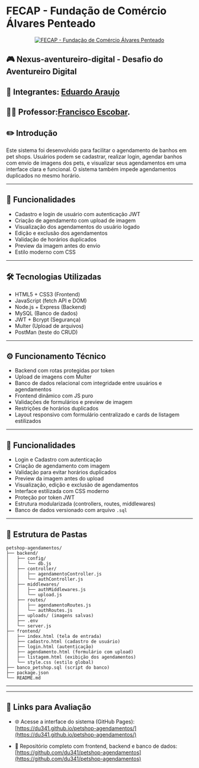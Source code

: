 # FECAP - Fundação de Comércio Álvares Penteado

<p align="center">
<a href= "https://www.fecap.br/"><img src="https://encrypted-tbn0.gstatic.com/images?q=tbn:ANd9GcRhZPrRa89Kma0ZZogxm0pi-tCn_TLKeHGVxywp-LXAFGR3B1DPouAJYHgKZGV0XTEf4AE&usqp=CAU" alt="FECAP - Fundação de Comércio Álvares Penteado" border="0"></a>
</p>


## 🎮 Nexus-aventureiro-digital - Desafio do Aventureiro Digital

## 👥 Integrantes: <a href="https://www.linkedin.com/in/eduardo-araujo-33a1a2278/">Eduardo Araujo </a>


## 👨‍🏫 Professor:<a href="https://www.linkedin.com/in/francisco-escobar/">Francisco Escobar</a>.


## ✏️ Introdução

Este sistema foi desenvolvido para facilitar o agendamento de banhos em pet shops. Usuários podem se cadastrar, realizar login, agendar banhos com envio de imagens dos pets, e visualizar seus agendamentos em uma interface clara e funcional. O sistema também impede agendamentos duplicados no mesmo horário.

---


## 🚀 Funcionalidades

- Cadastro e login de usuário com autenticação JWT  
- Criação de agendamento com upload de imagem  
- Visualização dos agendamentos do usuário logado  
- Edição e exclusão dos agendamentos  
- Validação de horários duplicados  
- Preview da imagem antes do envio  
- Estilo moderno com CSS

---

## 🛠️ Tecnologias Utilizadas

- HTML5 + CSS3 (Frontend)  
- JavaScript (fetch API e DOM)  
- Node.js + Express (Backend)  
- MySQL (Banco de dados)  
- JWT + Bcrypt (Segurança)  
- Multer (Upload de arquivos)
- PostMan (teste do CRUD)


---

## ⚙️ Funcionamento Técnico

- Backend com rotas protegidas por token
- Upload de imagens com Multer
- Banco de dados relacional com integridade entre usuários e agendamentos
- Frontend dinâmico com JS puro
- Validações de formulários e preview de imagem
- Restrições de horários duplicados
- Layout responsivo com formulário centralizado e cards de listagem estilizados

---

## 🧩 Funcionalidades

- Login e Cadastro com autenticação  
- Criação de agendamento com imagem  
- Validação para evitar horários duplicados  
- Preview da imagem antes do upload  
- Visualização, edição e exclusão de agendamentos  
- Interface estilizada com CSS moderno  
- Proteção por token JWT  
- Estrutura modularizada (controllers, routes, middlewares)  
- Banco de dados versionado com arquivo `.sql`

---

## 📂 Estrutura de Pastas

```
petshop-agendamentos/
├── backend/
│   ├── config/
│   │   └── db.js
│   ├── controller/
│   │   ├── agendamentoController.js
│   │   └── authController.js
│   ├── middlewares/
│   │   ├── authMiddlewares.js
│   │   └── upload.js
│   ├── routes/
│   │   ├── agendamentoRoutes.js
│   │   └── authRoutes.js
│   ├── uploads/ (imagens salvas)
│   ├── .env
│   └── server.js
├── frontend/
│   ├── index.html (tela de entrada)
│   ├── cadastro.html (cadastro de usuário)
│   ├── login.html (autenticação)
│   ├── agendamento.html (formulário com upload)
│   ├── listagem.html (exibição dos agendamentos)
│   └── style.css (estilo global)
├── banco_petshop.sql (script do banco)
├── package.json
└── README.md
```

---

---

## 🔗 Links para Avaliação

- 🌐 Acesse a interface do sistema (GitHub Pages):  
  [https://du341.github.io/petshop-agendamentos/](https://du341.github.io/petshop-agendamentos/)

- 📁 Repositório completo com frontend, backend e banco de dados:  
  [https://github.com/du341/petshop-agendamentos](https://github.com/du341/petshop-agendamentos)





